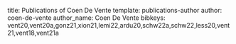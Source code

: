 title: Publications of Coen De Vente
template: publications-author
author: coen-de-vente
author_name: Coen De Vente
bibkeys: vent20,vent20a,gonz21,xion21,lemi22,ardu20,schw22a,schw22,less20,vent21,vent18,vent21a